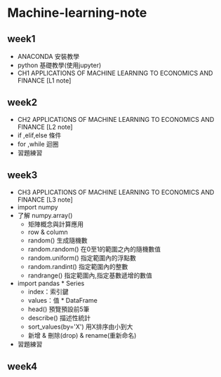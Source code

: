 # Machine-learning-note
## week1
  * ANACONDA 安裝教學
  * python 基礎教學(使用jupyter)
  * CH1 APPLICATIONS OF MACHINE LEARNING TO ECONOMICS AND FINANCE [L1 note]
## week2 
  * CH2 APPLICATIONS OF MACHINE LEARNING TO ECONOMICS AND FINANCE [L2 note]
  * if ,elif,else 條件
  * for ,while 迴圈
  * 習題練習
## week3
  * CH3 APPLICATIONS OF MACHINE LEARNING TO ECONOMICS AND FINANCE [L3 note]
  * import numpy
  * 了解 numpy.array() 
    * 矩陣概念與計算應用
    * row & column
    * random() 生成隨機數
     - random.random() 在0至1的範圍之內的隨機數值
     - random.uniform() 指定範圍內的浮點數
     - random.randint() 指定範圍內的整數
     - randrange() 指定範圍內,指定基數遞增的數值
   * import pandas
    * Series
     - index：索引鍵
     - values：值
    * DataFrame
     - head() 預覽預設前5筆
     - describe() 描述性統計
     - sort_values(by='X') 用X排序由小到大 
     - 新增 & 刪除(drop) & rename(重新命名)
   * 習題練習
## week4

